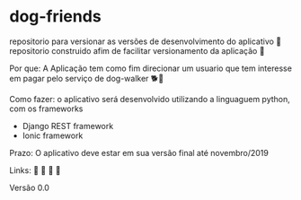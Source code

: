 # dog-friends
repositorio para versionar as versões de desenvolvimento do aplicativo
:dog: repositorio construido afim de facilitar versionamento da aplicação :dog:

Por que:
A Aplicação tem como fim direcionar um usuario que tem interesse em pagar pelo serviço de dog-walker :dog2::walking:

Como fazer:
o aplicativo será desenvolvido utilizando a linguaguem python, com os frameworks

* Django REST framework
* Ionic framework

Prazo:
O aplicativo deve estar em sua versão final até novembro/2019

Links:
:link:
:link:
:link:
:link:

Versão 0.0